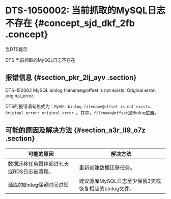 # DTS-1050002: 当前抓取的MySQL日志不存在 {#concept_sjd_dkf_2fb .concept}

当DTS提示

DTS 当前抓取的MySQL日志不存在

## 报错信息 {#section_pkr_2lj_ayv .section}

DTS-150002 MySQL binlog filename@offset is not exists. Original error: original\_error.

DTS的报错语句格式为：`MySQL binlog filename@offset is not exists. Original error: original_error.`。其中，`filename@offset`是Binlog位置。

## 可能的原因及解决方法 {#section_a3r_ll9_o7z .section}

|可能的原因|解决方法|
|-----|----|
|数据迁移任务暂停超过七天或RDS日志被清理。|重新创建数据迁移任务。|
|源库的Binlog保留时间过短|建议源库MySQL日志至少保留3天或恢复相应的binlog文件。|

